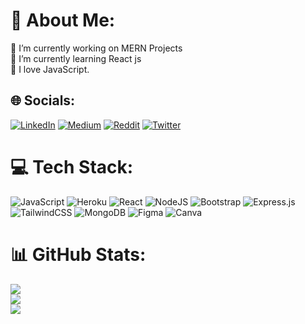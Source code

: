 # 💫 About Me:
🔭 I’m currently working on MERN Projects<br>🌱 I’m currently learning React js<br>💬  I love JavaScript.


## 🌐 Socials:
[![LinkedIn](https://img.shields.io/badge/LinkedIn-%230077B5.svg?logo=linkedin&logoColor=white)](https://linkedin.com/in/rabeehebrahim) [![Medium](https://img.shields.io/badge/Medium-12100E?logo=medium&logoColor=white)](https://medium.com/@rabeehebrahim) [![Reddit](https://img.shields.io/badge/Reddit-%23FF4500.svg?logo=Reddit&logoColor=white)](https://reddit.com/user/rabeeh47) [![Twitter](https://img.shields.io/badge/Twitter-%231DA1F2.svg?logo=Twitter&logoColor=white)](https://twitter.com/rabeehebrahim_) 

# 💻 Tech Stack:
![JavaScript](https://img.shields.io/badge/javascript-%23323330.svg?style=for-the-badge&logo=javascript&logoColor=%23F7DF1E) ![Heroku](https://img.shields.io/badge/heroku-%23430098.svg?style=for-the-badge&logo=heroku&logoColor=white) ![React](https://img.shields.io/badge/react-%2320232a.svg?style=for-the-badge&logo=react&logoColor=%2361DAFB) ![NodeJS](https://img.shields.io/badge/node.js-6DA55F?style=for-the-badge&logo=node.js&logoColor=white) ![Bootstrap](https://img.shields.io/badge/bootstrap-%23563D7C.svg?style=for-the-badge&logo=bootstrap&logoColor=white) ![Express.js](https://img.shields.io/badge/express.js-%23404d59.svg?style=for-the-badge&logo=express&logoColor=%2361DAFB) ![TailwindCSS](https://img.shields.io/badge/tailwindcss-%2338B2AC.svg?style=for-the-badge&logo=tailwind-css&logoColor=white) ![MongoDB](https://img.shields.io/badge/MongoDB-%234ea94b.svg?style=for-the-badge&logo=mongodb&logoColor=white) 	![Figma](https://img.shields.io/badge/figma-%23F24E1E.svg?style=for-the-badge&logo=figma&logoColor=white) ![Canva](https://img.shields.io/badge/Canva-%2300C4CC.svg?style=for-the-badge&logo=Canva&logoColor=white)
# 📊 GitHub Stats:
![](https://github-readme-stats.vercel.app/api?username=codewithrabeeh&theme=bear&hide_border=true&include_all_commits=true&count_private=true)<br/>
![](https://github-readme-streak-stats.herokuapp.com/?user=codewithrabeeh&theme=bear&hide_border=true)<br/>
![](https://github-readme-stats.vercel.app/api/top-langs/?username=codewithrabeeh&theme=bear&hide_border=true&include_all_commits=true&count_private=true&layout=compact)
